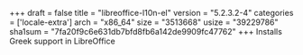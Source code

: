+++
draft = false
title = "libreoffice-l10n-el"
version = "5.2.3.2-4"
categories = ['locale-extra']
arch = "x86_64"
size = "3513668"
usize = "39229786"
sha1sum = "7fa20f9c6e631db7bfd8fb6a142de9909fc47762"
+++
Installs Greek support in LibreOffice